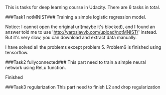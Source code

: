 This is tasks for deep learning course in Udacity.
There are 6 tasks in total.

###Task1 notMNIST###
Training a simple logistic regression model.

Notice: I cannot open the original url(maybe it's blocked), and I found an answer told me to use 'http://yaroslavvb.com/upload/notMNIST/' instead. But it's very slow, you can download and extract data manually.

I have solved all the problems except problem 5.
Problem6 is finished using tensorflow.

###Task2 fullyconnected###
This part need to train a simple neural network using ReLu function.

Finished

###Task3 regularization
This part need to finish L2 and drop regularization
